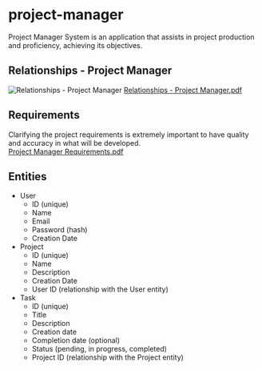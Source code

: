 # project-manager
Project Manager System is an application that assists in project production and proficiency, achieving its objectives.
## Relationships - Project Manager
![Relationships - Project Manager](https://github.com/matheusmartinsviana/project-manager/assets/146596878/7c9b2c21-5261-4f86-8d0b-60af12c7c0c3)
[Relationships - Project Manager.pdf](https://github.com/user-attachments/files/15796260/Relationships.-.Project.Manager.pdf)
## Requirements
Clarifying the project requirements is extremely important to have quality and accuracy in what will be developed. <br>
[Project Manager Requirements.pdf](https://github.com/user-attachments/files/15849351/Project.Manager.Requirements.pdf)
## Entities
* User
    * ID (unique)
    * Name
    * Email
    * Password (hash)
    * Creation Date
* Project
    * ID (unique)
    * Name
    * Description
    * Creation Date
    * User ID (relationship with the User entity)
* Task
    * ID (unique)
    * Title
    * Description
    * Creation date
    * Completion date (optional)
    * Status (pending, in progress, completed)
    * Project ID (relationship with the Project entity)
